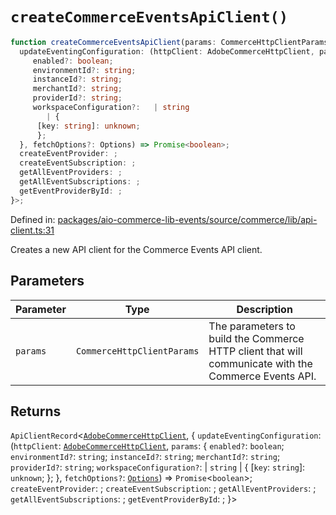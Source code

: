 # `createCommerceEventsApiClient()`

```ts
function createCommerceEventsApiClient(params: CommerceHttpClientParams): ApiClientRecord<AdobeCommerceHttpClient, {
  updateEventingConfiguration: (httpClient: AdobeCommerceHttpClient, params: {
     enabled?: boolean;
     environmentId?: string;
     instanceId?: string;
     merchantId?: string;
     providerId?: string;
     workspaceConfiguration?:   | string
        | {
      [key: string]: unknown;
      };
  }, fetchOptions?: Options) => Promise<boolean>;
  createEventProvider: ;
  createEventSubscription: ;
  getAllEventProviders: ;
  getAllEventSubscriptions: ;
  getEventProviderById: ;
}>;
```

Defined in: [packages/aio-commerce-lib-events/source/commerce/lib/api-client.ts:31](https://github.com/adobe/aio-commerce-sdk/blob/db09d0de34ee085849efca6e0213ea525d0165dc/packages/aio-commerce-lib-events/source/commerce/lib/api-client.ts#L31)

Creates a new API client for the Commerce Events API client.

## Parameters

| Parameter | Type                       | Description                                                                                          |
| --------- | -------------------------- | ---------------------------------------------------------------------------------------------------- |
| `params`  | `CommerceHttpClientParams` | The parameters to build the Commerce HTTP client that will communicate with the Commerce Events API. |

## Returns

`ApiClientRecord`\<[`AdobeCommerceHttpClient`](https://github.com/adobe/aio-commerce-sdk/blob/main/packages-private/aio-commerce-lib-api/docs/api-reference/classes/AdobeCommerceHttpClient.md), \{
`updateEventingConfiguration`: (`httpClient`: [`AdobeCommerceHttpClient`](https://github.com/adobe/aio-commerce-sdk/blob/main/packages-private/aio-commerce-lib-api/docs/api-reference/classes/AdobeCommerceHttpClient.md), `params`: \{
`enabled?`: `boolean`;
`environmentId?`: `string`;
`instanceId?`: `string`;
`merchantId?`: `string`;
`providerId?`: `string`;
`workspaceConfiguration?`: \| `string`
\| \{
\[`key`: `string`\]: `unknown`;
\};
\}, `fetchOptions?`: [`Options`](https://github.com/sindresorhus/ky?tab=readme-ov-file#options)) => `Promise`\<`boolean`\>;
`createEventProvider`: ;
`createEventSubscription`: ;
`getAllEventProviders`: ;
`getAllEventSubscriptions`: ;
`getEventProviderById`: ;
\}\>
